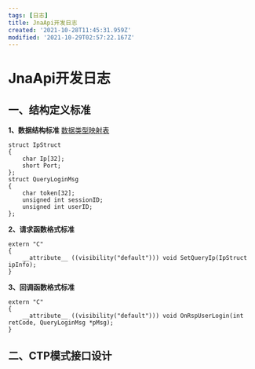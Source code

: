 ```yaml
---
tags: [日志]
title: JnaApi开发日志
created: '2021-10-28T11:45:31.959Z'
modified: '2021-10-29T02:57:22.167Z'
---
```


# JnaApi开发日志
## 一、结构定义标准
**1、数据结构标准** [数据类型映射表](http://java-native-access.github.io/jna/5.9.0/javadoc/)
```prettyprint
struct IpStruct
{
    char Ip[32];
    short Port;
};
struct QueryLoginMsg
{
    char token[32];
    unsigned int sessionID;
    unsigned int userID;
};
```
**2、请求函数格式标准**
```prettyprint
extern "C" 
{
    __attribute__ ((visibility("default"))) void SetQueryIp(IpStruct ipInfo);
}
```
**3、回调函数格式标准**
```prettyprint
extern "C" 
{
    __attribute__ ((visibility("default"))) void OnRspUserLogin(int retCode, QueryLoginMsg *pMsg);
}
```
## 二、CTP模式接口设计

